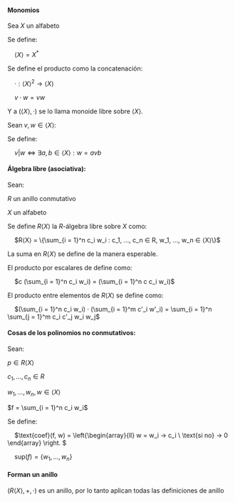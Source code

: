 #### Monomios

Sea $X$ un alfabeto

Se define:

    $⟨X⟩ = X^*$

Se define el producto como la concatenación:

    $· : ⟨X⟩^2 → ⟨X⟩$

    $v · w = vw$

Y a $(⟨X⟩, ·)$ se lo llama monoide libre sobre $⟨X⟩$.

Sean $v, w ∈ ⟨X⟩$:

Se define:

    $v | w ⇔ ∃a , b ∈ ⟨X⟩ : w = avb$

#### Álgebra libre (asociativa):

Sean:

$R$ un anillo conmutativo

$X$ un alfabeto

Se define $R⟨X⟩$ la $R$-álgebra libre sobre $X$ como:

    $R⟨X⟩ = \{\sum_{i = 1}^n c_i w_i : c_1, …, c_n ∈ R, w_1, …, w_n ∈ ⟨X⟩\}$

La suma en $R⟨X⟩$ se define de la manera esperable.

El producto por escalares de define como:

    $c (\sum_{i = 1}^n c_i w_i) = (\sum_{i = 1}^n c c_i w_i)$

El producto entre elementos de $R⟨X⟩$ se define como:

    $(\sum_{i = 1}^n c_i w_i) · (\sum_{i = 1}^m c'_i w'_i) = \sum_{i = 1}^n \sum_{j = 1}^m c_i c'_j w_i w_j$

#### Cosas de los polinomios no conmutativos:

Sean:

$p ∈ R⟨X⟩$

$c_1, …, c_n ∈ R$

$w_1, …, w_n, w ∈ ⟨X⟩$

$f = \sum_{i = 1}^n c_i w_i$

Se define:

    $\text{coef}(f, w) = \left\{\begin{array}{ll} w = w_i → c_i \\ \text{si no} → 0  \end{array} \right. $ 

    $\text{sup}(f) = \{w_1, …, w_n\}$

#### Forman un anillo

$(R⟨X⟩, +, ·)$ es un anillo, por lo tanto aplican todas las definiciones de anillo
